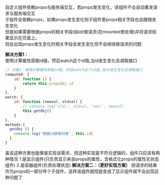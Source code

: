 自定义组件依赖props与服务端交互，若props发生变化，该组件不会自动重发请求与服务端交互  
子组件会依赖props，如果props发生变化则子组件里props相关字段也会跟随发生变化    
但是如果需要根据props的相关字段(如id)做请求(在mounted里处理)并将请求结果显示在页面上。  
则会出现props发生变化时相关字段会发生变化但不会继续做请求的问题  

**解决方案1：**  
使用计算属性获取id值，然后watch这个id值,当id发生变化去调取接口
```js
// 方案1：使用计算属性获取id值，然后watch这个id值,当id发生变化去调取接口
computed: {
    id: function () {
        return this.propsObj.id
    }
},
watch: {
    id: function (newval, oldval) {
        // console.log('old:', oldval, 'new:', newval)
        this.getObj()
    }
},
methods:{
  getObj () {
    console.log('根据id获取对象', this.id)
  }
}
```
虽说这种方案也能够是实现该需求，但这种实现是不符合逻辑的，组件只应该有两种情况
1.是显示组件(只负责显示来自props的属性，含格式化props的属性无状态组件)
2.是容器组件(负责处理状态)
**解决方案二：（更好实现方案）**
把请求的结果作为props的一部分传个子组件，这样该组件就彻底变成了显示组件就不会出现这种问题了
